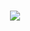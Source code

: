 <!--
## Hi there 👋

AtharvaInnovision/AtharvaInnovision is a ✨ special ✨ repository because its `README.md` (this file) appears on your GitHub profile.

Here are some ideas to get you started:

- 👋 Hi, I’m @AtharvaInnovision
- 👀 I’m interested in ...
- 🌱 I’m currently learning ...
- 💞️ I’m looking to collaborate on ...
- 📫 How to reach me ...
- 😄 Pronouns: ...
- ⚡ Fun fact: ...
-->

<h1 align="center">
    <img src="https://readme-typing-svg.herokuapp.com/?font=Righteous&size=35&center=true&vCenter=true&width=500&height=70&duration=4000&lines=Hi+There!;+I'm+Atharva+Innovision!;" />
</h1>
